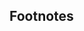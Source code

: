 ## Footnotes

[^1]: Acharn in Thai means teacher. The Pali term is āchariya.


[^2]: See “Treatise on Knowledge”, Ch XVII, Behaviour, Cariya.

[^3]: See “Feeling Triplet”, Investigation Chapter, under
Proximity and Repetition, where also the process of enlightenment is
dealt with. One has to remember that mind-element, mano-dhātu, includes
the adverting-consciousness and the receiving-consciousness, and that
mind-consciousness-element includes all cittas other than those included
in mind-element and the sense-cognitions. 

[^4]: Ch XIV, 96 and following, in the translation by Ven.
Nyāṇamoli.

[^5]: “The Expositor” , Introductory Discourse,
§§3-4.

[^6]: Cira kāla bhāvanā, a development that takes a long time.
Cira means long, and kāla means time. 

[^7]: “Realities and Concepts: The Buddha’s explanation of the
world”, Bangkok; DSSF.



[^8]: See “The Expositor”, “Atthasālinī”, Introductory
Discourse, 26. The teachings as compiled (not yet written) literature
are thus enumerated in the scriptures as nine divisions, for example in
the “Middle Length Sayings” I, no. 22.

[^9]: The Pāli term sutta means that which is heard. The word
of the Buddha which has been heard.

[^10]: The three Piṭaka, or Tipiṭaka, are the three divisions
of the teachings, namely: the Vinaya, Suttanta and Abhidhamma. When the
teachings are classified as nine divisions, the Vinaya is in a section
of the Sutta. The “Atthasālinī” mentions the “Sutta-Vibhaṅga” and
“Parivāra” in the section on Sutta, which belong to the Vinaya.

[^11]: In the “Atthasālinī”, the counting is one hundred and
twelve.

[^12]: The PTS has edited and translated the entire Vinaya
Piṭaka as “The Book of the Discipline”: “Suttavibhaṅga” comprising
“Mahāvibhaṅga” and “Bhikkhunīvibhaṅga” (Vol. I-III), “Mahā-vagga” (Vol.
IV), “Cullavagga” (Vol.V) and “Parivāra” (Vol.VI).

[^13]: The Introduction to the Vinaya, the “Bāhiranidāna”,
has been translated as ‘The Inception of Discipline and the Vinaya
Nidāna’, P.T.S.

[^14]: Nikāya means body or collection.

[^15]: I am giving the English titles, as used in the
translations of the P.T.S. “The Dialogues of the Buddha” have been
edited in three volumes.

[^16]: Edited in three volumes.

[^17]: Edited in five volumes.

[^18]: Edited in five volumes.

[^19]: This collection consisting of sixteen parts has been
edited in different volumes, but not all of them have been translated
into English.

[^20]: These sections are in the Pāli text but not in the
English edition.

[^21]: Translated into English and edited by the P.T.S. in
one volume together with the translation of its commentary “The
Illustrator of Ultimate Meaning.”

[^22]: There are several English translations of this text.

[^23]: The “Mahā-Niddesa” and the “Cūḷa-Niddesa” have not
been translated into English.

[^24]: This has not been translated into English.

[^25]: The commentary to the “Khuddakapātha” has been
translated into English as I mentioned, but the commentary to the “Sutta
Nipāta” has not been translated.

[^26]: Translated into English are: the “Udāna” commentary
(two volumes), the “Itivuttaka” commentary (two volumes), the commentary
to the “Vimānavatthu”, “Vimāna Stories,” the commentary to the
“Petavatthu”, “Peta Stories,” the commentary to the “Therīgāthā”,
“Commentary on the Verses of the Therīs.”

[^27]: In the English edition of the “Buddha’s Birth
Stories”, parts of the commentary have been added.

[^28]: In two volumes.

[^29]: Yamaka means pair. This has not been translated into
English.

[^30]: There is a translation of part of the “Paṭṭhāna”.
There is also a “Guide to Conditional Relations”, explaining part of the
“Paṭṭhāna”, by U Narada, Myanmar.

[^31]: Only the commentary to the “Kathāvatthu” has been
translated into English, with the title of “Debates Commentary”.

[^32]: He lived in the fifth century of the Christian era and
stayed in the “Great Monastery” of Anurādhapura, in Sri Lanka.

[^33]: Thera can be translated as Elder or senior monk, a
monk who has been ordained for at least ten years.

[^34]: In two volumes. One translation by the P.T.S. and
another one by T.W. Rhys Davids.

[^35]: One edition as translated by Ven. Nyāṇamoli, Colombo,
and one edition as translated by Pe Maung Tin, P.T.S.

[^36]: It has been translated into English and published by
the P.T.S. under the title of “Compendium of Philosophy”, and by Ven.
Nārada, Colombo, under the title of “A Manual of Abhidhamma”. It has
also been translated by the Venerable Bhikkhu Bodhi as “A Comprehensive
Manual of Abhidhamma”. Moreover, it has been translated together with
its commentary as “Summary of the Topics of Abhidhamma” and “Exposition
of the Topics of Abhidhamma”, by R.P. Wijeratne and Rupert Gethin.

[^37]: The P.T.S. edition suggests that the date is between
the 8th and the 12th century A.D.

[^38]: Translated into English by by R.P. Wijeratne and
Rupert Gethin, see footnote 29.

[^39]: I could add to this enumeration the “Nettippakaraṇa”,
translated as “The Guide,” P.T.S. and the “Peṭakopadesa” which has been
translated as “Piṭaka Disclosure” by Ven. Ñāṇamoli. They are
compilations of a school, which, according to tradition, traced its
descent to Mahā-Kaccana, one of the great disciples of the Buddha.
Dhammapāla has written a commentary on the “Nettippakaraṇa”, probably
late fifth century A.D.

[^40]: Dialogues of the Buddha II, no 16, Mahā Parinibbāna
Sutta.

[^41]: “Khuddaka Nikāya”, “Minor Readings”, “As it was said”
(“Itivuttaka”), The Threes, Ch V, no. 3. Tathāgata is an epithet of the
Buddha.

[^42]: There are eight types of lokuttara cittas
(supramundane consciousness), which realize the lokuttara dhamma that is
nibbāna. There are four stages of enlightenment and for each of those
there are two types of lokuttara citta, path-consciousness and
fruition-consciousness. This will be explained later on.

[^43]: Brahmacariya, the life of those who develop
satipaṭṭhāna, right understanding of realities, in order to become an
arahat.

[^44]: Universal Buddha, who found the Path all by himself
and could teach the truth to others.

[^45]: “Abhidhammattha-vibhāvinī-ṭīkā”.

[^46]: Satta is being and upakāra is assistance.

[^47]: The magga-citta is the lokuttara citta, supramundane
citta, experiencing nibbāna and eradicating defilements. It is
accompanied by wisdom, paññā, which is called magga-ñāṇa.

[^48]: These powers are his perfect comprehension in the
field of wisdom, such as comprehension of deeds (kamma) which bring
their appropriate results, comprehension of the elements, the khandhas
(mental and physical phenomena), the āyatanas (sense-fields),
comprehension of the inclinations of other beings, remembrance of his
former lives, knowledge of the passing away and rebirth of other beings,
the destruction of defilements. (“Middle Length Sayings” I, no. 12, The
Greater Discourse on the Lion’s Roar).

[^49]: Even arahats, those who have no defilements, can have
behaviour which is not pleasing, such as speaking fast or running,
accumulated in the past. Such conduct is not motivated by akusala citta,
unwholesome consciousness, since they have eradicated all defilements.

[^50]: See “Dialogues of the Buddha” III, no. 30, The Marks
of the Superman.

[^51]: “Puggala Paññatti”, “Designation of Human Types,” Ch
I, Division of Human Types by One, 28, 29. Pacceka is derived from the
Pāli paṭi eka, by himself. Eka means alone.

[^52]: He tried to kill the Buddha on various occasions.

[^53]: Dhamma has several meanings, it does not only mean
doctrine. In this context dhamma means everything which is real,
reality.

[^54]: “Dialogues of the Buddha” II, no. 16, Mahā Parinibbāna
Sutta, Ch V, 144.

[^55]: This will be explained later on.

[^56]: The Pāli term paramattha is derived from parama,
superior, highest, and attha, which is “meaning.” Paramattha dhammas are
realities in the highest or ultimate sense.

[^57]: Abhidhamma, the third part of the Tipiṭaka, means
“higher Dhamma,” Dhamma in detail. It deals with ultimate or absolute
realities, different from conventional truth. Ultimate reality or
paramattha dhamma can also be called “abhidhamma”.

[^58]: Cakkhu means eye, and pasāda means clearness or
sense-faculty. The cakkhu pasāda rūpa is able to receive the impingement
of colour.

[^59]: “Dhammasangaṇi”, “Buddhist Psychological Ethics”, Book
III, Nikkhepa-kaṇḍaṃ, The Deposition, Part II, 1309, 1310.

[^60]: Sati is the cetasika that is mindfulness. Its function
will be explained later on.

[^61]: “Dhammasangaṇi”, “Buddhist Psychological Ethics”, Book
II, Material Form, Ch I, §595.

[^62]: Rūpas can be produced by one of the four factors that
are kamma, citta, temperature or nutrition.

[^63]: All rūpas other than the four principle rūpas are
derived rūpas, upādāya rūpas, because the latter cannot arise without
the four principle rūpas.

[^64]: Sabhāva rūpa is a rūpa with its own distinct nature.
Sa in Pāli means with, and bhāva means nature. There are also asabhāva
rūpas, which, though classified among the 28 kinds of rūpa, are not
separate rūpas with their own nature, but special qualities connected
with other rūpas. They will be explained later on.

[^65]: Lakkhaṇa means characteristic.

[^66]: Upacaya means heaping up.

[^67]: Santati means continuity.

[^68]: “A” in Pāli means “not”. Asabhāva, without a distinct
nature.

[^69]: Vikāra means change or alteration.

[^70]: “Minor Anthologies”, “As it was said,” the Twos, Ch 2,
VII. Vāna means weaving or craving. Ni is a particle meaning negation.
Another etymology: vā is blowing. Nibbāna is blowing out, extinction.

[^71]: The five khandhas are rūpakkhandha (rūpa),
vedanākkhandha (feeling), saññākkhandha (remembrance or perception),
saṅkhārakkhandha, including all cetasikas except feeling and saññā, and
viññāṇakkhandha, including all cittas.

[^72]: So long as there are defilements there are conditions
for rebirth. When all defilements have been eradicated, there is the end
of the cycle of birth and death, and then the khandhas do not arise
again.

[^73]: “Minor Anthologies”, “As it was said,” the Twos, Ch 2,
VII, and its commentary.

[^74]: Sa means with, upādi means substratum of life, the
khandhas, and sesa means remaining. “A” (becoming “an” before a vocal)
indicates a negation.

[^75]: “As it was said” and commentary.

[^76]: “Dialogues of the Buddha” II, no. 16, Mahā Parinibbāna
Sutta.

[^77]: Vimokkha means liberation, emancipation.

[^78]: Dhammas that arise and fall away are not happiness,
they are not worth clinging to, they are dukkha. The person who has
realized dukkha when he is about to attain nibbāna becomes emancipated
by desirelessness.

[^79]: Dhammas are void of the self.

[^80]: See “The Path of Discrimination”, First Division, V,
Treatise on Liberation, third recitation section, 65-66.

[^81]: “Book of Discipline” IV, Mahāvagga, the Great
Division, 39.

[^82]: Saṅkhāra is derived from saṅkharoti, to combine, put
together or compose.

[^83]: Saṅkhata is the past passive participle of saṅkharoti: 
what has been put together, has been composed.

[^84]: “Gradual Sayings” I, Book of the Threes, Ch V, §47.

[^85]: “Dhammasangaṇi”, “Buddhist Psychological Ethics”, Book
III, Part I, Ch III, the Short Intermediate Set of Pairs, 1085.
Saṅkhāra dhamma and saṅkhata dhamma refer to the same realities, but
these different terms have been used to explain more clearly the nature
of conditioned dhammas. Saṅkhāra dhamma refers to dhamma which depends
on other dhammas which condition its arising, whereas saṅkhata dhamma
refers to dhamma which has been conditioned to arise and then falls
away.

[^86]: “Khuddaka Nikāya”, Mahā-Niddesa, Suddhaṭṭhaka Sutta,
The Purified, no. 4. Not translated into English. See also “Dhammapada”
(“Minor Anthologies”), vs. 277-280.

[^87]: “Kindred Sayings” V, Mahā-vagga, Book IV, Kindred
Sayings on the Faculties, Ch V, §3, Learner.

[^88]: “Kindred Sayings” II, Middle Fifty, Ch 4, §87,
Vakkali.

[^89]: “Minor Anthologies”, “Verses of Uplift,” Ch V, §5,
Uposatha Sutta.

[^90]: “Vi” is a particle which here denotes negation.

[^91]: “Minor Anthologies”, “The Path of Discrimination”,
Treatise I, On Knowledge, Ch I, section 1, 18.

[^92]: The particle “a” denotes negation. See “Gradual
Sayings” I, Book of the Threes, Ch 5, §47.

[^93]: The Pāli term lujjati, to be broken up, has been
associated in meaning with “loko,” the world. See for example “Kindred
Sayings” IV, Second Fifty, Ch 3, §89.

[^94]: Uttara means higher, beyond. Lokuttara is beyond the
world. The cittas that experience nibbāna when enlightenment is attained
are lokuttara cittas. This will be explained further on.

[^95]: “The Book of Analysis,” I, Analysis of the Aggregates,
1-32.

[^96]: “Buddhist Psychological Ethics,” Book III, Part II,
Appendix II and Book III, Part I, Ch III, §1086.

[^97]: A group of defilements.

[^98]: Pronounced: “chitta.”

[^99]: Citta is accompanied by cetasikas, mental factors,
which also experience the object, but citta is the leader in cognizing
the object.

[^100]: The same synonyms have been given in “Mahā-Niddesa”,
Pasūra Sutta, No. 319.

[^101]: Mindfulness of Body, of Feeling, of Citta and of
Dhammas.

[^102]: We find the same text in the commentary to the “Path
of Discrimination”, the “Saddhammappakāsinī”, regarding the ‘Treatise on
Breathing’, section 4, “What are the thirty-two kinds of knowledge in
mindful workers,” stating that each citta, even akusala citta, can be
called paṇḍaram. As to the bhavanga-citta that is called “luminous”,
phabassaraṃ, the “Atthasālinī” refers to the “Gradual Sayings”
I,10: "Bhikkhus, the mind is luminous (pabhassara), but it is corrupted
by adventitious corruptions.” The bhavanga-citta which is vipākacitta is
not involved in outward objects and hence akusala cetasikas do not
accompany it. Here it is obvious that the citta is luminous and pure.
But also when it is accompanied by defilements, the citta itself is
different from the defilements, its nature is pure, pandaraṃ. The
“Atthasālinī”, in the same section, states: "Though immoral, it is
called 'clear' (pandaraṃ) because it issues [^from subconscious vital
functions]: just as a tributary of the Ganges is like the Ganges and a
tributary of the Godhāvarī is like the Godhāvarī." Even when citta is
accompanied by defilements, it does not lose its natural purity, just as
the water of a tributary is like the water of the main river. Citta just
clearly knows an object.

[^103]: Cittas that experience objects through the six doors
arise in processes, and each citta in that process performs its own
function. This will be explained later on.

[^104]: Sati, mindfulness, is a cetasika that is
non-forgetful of what is wholesome. There are different levels of sati.
Sati of satipaṭṭhāna is non-forgetful, mindful of the characteristics of
nāma and rūpa.

[^105]: There are six rūpas that are vatthu. The five senses
are vatthus for the sense-cognitions and the heart-base is vatthu for
all the other cittas. Vatthu is not identical with āyatana, which
comprises both nāma and rūpa.

[^106]: Saha means together and jāta means arisen.

[^107]: Citta is one of the four factors that produce rūpas
of the body. The other factors are kamma, temperature and nutrition.
Citta produces groups of rūpas, consisting of the eight inseparable
rūpas, and groups which have in addition other types of rūpa.

[^108]: Mundane, lokiya, is not lokuttara, supramundane.
Lokuttara cittas experience nibbāna. Cittas other than lokuttara cittas
are mundane. This will be explained in Ch 23.

[^109]: The arahat has mahā-kiriyacittas instead of
mahā-kusala cittas.

[^110]: In this context the Pāli term cita derived from
cinati is used, which means heaped up, accumulated.

[^111]: Kusala, akusala, vipāka, result, and kiriya, neither
cause nor result. This will be explained further on.

[^112]: The different Pāli terms used here are word
associations with the word citta and they represent the different
aspects of citta.

[^113]: In a process of cittas there are seven javana cittas
which are, in the case of non-arahats, kusala cittas or akusala cittas.
This will be explained later on.

[^114]: As will be explained, in a process of cittas there
are, in the case of non-arahats, usually seven javana cittas which are
kusala cittas or akusala cittas, arising and falling away in succession.

[^115]: The arahat does not perform kamma that can produce
result. He has reached the end of rebirth. He has no kusala cittas or
akusala cittas.

[^116]: That bhavanga-citta does not experience the rūpa
which impinges on the sense-base, but it is affected or stirred by it,
since within an infinitesimally short time vīthi-cittas will arise.

[^117]: Akusala citta and kusala citta arise and fall away,
but the inclinations to akusala and kusala are accumulated; the
accumulated inclinations are the condition for the arising again, later
on, of akusala citta and kusala citta.

[^118]: In Pāli, pañca means five, dvāra means door and
āvajjana means adverting.

[^119]: The five sense-doors are rūpas, whereas the
mind-door is nāma.

[^120]: Javana, which means “impulse,” is also translated in
some texts as “apperception.”

[^121]: One may perform wholesome deeds without the
development of the Eightfold Path, without right understanding of nāma
and rūpa. Then there will be no eradication of defilements, no end to
the cycle of birth and death.

[^122]: This is the opposite of ācayagāmin, accumulation.

[^123]: This is the case when the process does not run its
full course, as will be explained later on.

[^124]: Each citta is anantara-paccaya, the condition for
the arising of the next citta.

[^125]: See Chapter 2.

[^126]: Of each pair, one citta is kusala vipākacitta and
one citta is akusala vipākacitta.

[^127]: As will be explained later on, they experience the
object, which was experienced by the last javana-cittas of the previous
life.

[^128]: This is the case when the sense-door process has run
its full course with two tadālambana-cittas.

[^129]: There are five rūpas, which are pasāda rūpas, the
sense organs that can receive the impingement of the relevant sense
objects.

[^130]: The bhavangupaccheda is bhavanga-citta, not
vīthi-citta. It does not experience the object, which is experienced by
the cittas of the mind-door process. Since it precedes the mind-door
adverting-consciousness, it is merely the doorway, the means through
which the vīthi-cittas of the mind-door process can experience the
object.

[^131]: Kiriya or kriyā is derived from karoti, to do. It
means action or occupation. Kiriyacitta performs a function. It is
translated as “functional,” or it is translated as “inoperative,”
because it does not produce any result. It is neither kusala nor akusala
and it is not vipāka.

[^132]: See Chapter 11.

[^133]: This means prepossession or obsession.

[^134]: This means transgression.

[^135]: See Chapter 10.

[^136]: In the “Dhammasaṇgani” (Book III, Ch I, Group of
Triplets, 1025-1027) dhammas are classified as low, medium and exalted.
The “Atthasālinī” (I, Book I, Part I, 45,) explains that “mean” is
applied to akusala dhammas, that medium, existing midway between low and
exalted, is applied to the remaining dhammas of the three planes of
citta (of the sense sphere, rūpa-jhānacittas, arūpa-jhānacittas), and
“exalted” to the lokuttara dhammas.

[^137]: The cetasikas chanda, wish-to-do, viriya, effort, or
vīmaṃsā, investigation of the Dhamma, can be accompanying predominant
factors and these can be of a lesser degree, medium or superior (see
“Visuddhimagga”, I, 33). Moreover, citta accompanied by at least two
roots can be a predominant factor.

[^138]: The three abstinences are abstention from wrong
speech, wrong action and wrong livelihood. Abstention from wrong
livelihood is abstention from wrong speech and wrong action pertaining
to one’s livelihood.

[^139]: See Chapter 7.

[^140]: Rūpa does not last longer than seventeen moments of
citta. Rūpa originated by kamma cannot survive after death.

[^141]: The results of kusala cittas of the four stages of
arūpa-jhāna, immaterial jhāna. These arise in planes where there is no
rūpa.

[^142]: Rūpa, in this case temperature, is too weak at its
arising moment; it can only produce another rūpa at the moment of its
presence.

[^143]: These will be specified further on in this chapter.

[^144]: There are five stages of rūpa jhāna, fine material
jhāna, and thus, there are five types of vipākacittas that are results.
There are four stages of arūpa jhāna and thus, there are four types of
vipākacittas that are results.

[^145]: There are eight types of citta rooted in lobha,
attachment, two types rooted in dosa, aversion, and two types rooted in
ignorance.

[^146]: Smile-producing consciousness.

[^147]: Four are accompanied by pleasant feeling, four by
indifferent feeling; four are associated with wisdom, four are without
wisdom; four are not induced and four are induced. The kāmāvacara
kiriyacittas are classified in the same way. See Appendix I to Citta.

[^148]: Investigating-consciousness, santīraṇa-citta,
performs the function of investigating in a sense-door process, but this
type of citta can also perform the function of rebirth-consciousness. In
the latter case, it is still called investigating-consciousness since it
is the same type of citta as that arising in a sense-door process.

[^149]: There are 8 types of mahā-vipākacitta, which are
results of the eight types of mahā-kusala citta; they are accompanied by
pleasant feeling or indifferent feeling, accompanied by wisdom or
unaccompanied by wisdom, arising without being induced, or being
induced. These details will be explained further on.

[^150]: Only in the planes where there are sense impressions
there are, after the javana-cittas, conditions for kamma to produce
vipākacittas which “hang on” to the object experienced during that
process.

[^151]: It performs the function of adverting in the
mind-door process and it performs the function of determining,
votthapana, in the sense-door process.

[^152]: This type of citta can only perform the function of
investigation in a sense-door process when the object is very pleasant.
It can also perform the function of retention or registering.

[^153]: In this connection, there is a word association
between citta and cito, which means accumulated.

[^154]: Kusala kamma and akusala kamma condition the
revolving in the cycle of birth and death. They condition birth in a new
existence; they condition seeing, hearing, smelling, tasting and the
experience of tangible object. These experiences (vipāka) are the
condition again for the cycle of defilements.

[^155]: Puññā is merit, kusala. Abhisaṅkhāra stands for
cetanā, volition or intention. Although at the moment of kusala citta
there is no ignorance with the citta, ignorance can still condition
kusala kamma. So long as ignorance has not been eradicated, one has to
continue in the cycle of birth and death, performing both good deeds and
evil deeds that bring results. Only the arahat who has eradicated
ignorance is freed from the cycle. He does not perform kusala kamma nor
akusala kamma, deeds that bring results.

[^156]: Apuññā is demerit, akusala.

[^157]: The teachings can be explained according to the
Suttanta method or the Abhidhamma method. The Buddha preached the Suttas
to people with different accumulations and he used conventional terms so
that they could understand his teaching more easily. The explanation
according to the Abhidhamma method is by way of paramattha dhammas,
ultimate realities.

[^158]: These factors will be explained further on.

[^159]: Upadhi means foundation or substratum.

[^160]: One may, with confidence in kusala, perform good
deeds. At another moment one may, with attachment, take delight in one’s
own good deed and take one’s attachment for confidence. Or, one may take
attachment to a teacher for confidence that is wholesome.

[^161]: The seventh Book of the Abhidhamma, the “Paṭṭhāna,”
deals with all the conditions for the phenomena that arise.

[^162]: The Sutta about the “Unthinkables” is quoted further
on in this chapter.

[^163]: The other three are “Mindfulness of the Body”,
“Mindfulness of Feeling,” “Mindfulness of Dhammas.”

[^164]: See also “Gradual Sayings,” II, Book of the Fours,
Third Fifty, Ch XIV, §3.

[^165]: Pada means “word” of the text and parama means
highest.

[^166]: In combination with other wholesome qualities
comprised in saṅkhārakkhandha, the khandha of formations or activities.

[^167]: Sobhana cetasikas are wholesome qualities, which can
accompany cittas of three jātis. Further on, the term sobhana will be
explained more in detail.

[^168]: Avyākata means undeclared. They are not “declared”
as kusala or akusala.

[^169]: Avacara means moving in or frequenting.

[^170]: Included are 12 akusala cittas, 8 kusala cittas, 8
mahā-vipākacittas, 8 mahā-kiriyacittas (of the arahat). Also included
are the ahetuka vipākacittas that are the ten sense-cognitions (two
pairs), 2 receiving-consciousnesses and 3 investigating-consciousnesses,
the ahetuka kiriyacittas that are the sense-door
adverting-consciousness, the mind-door adverting-consciousness and the
smile-producing-consciousness of the arahat.

[^171]: For each of the five stages of rūpa-jhāna there are
rūpāvacara kusala citta, vipākacitta and kiriyacitta.

[^172]: For each of the four stages of arūpa-jhāna there are
arūpāvacara kusala citta, vipākacitta and kiriyacitta.

[^173]: For each of the four stages of enlightenment there
are the path-consciousness, magga-citta, and its result, the
fruition-consciousness, phala-citta.

[^174]: Birth in these planes is the result of rūpa-jhāna.

[^175]: Birth in these planes is the result of arūpa-jhāna.

[^176]: Rebirth in a rūpa-brahma plane is the result of
rūpa-jhāna and rebirth in an arūpa-brahma plane is the result of
arūpa-jhāna.

[^177]: Nibbāna and the lokuttara cittas that experience it
cannot be objects of clinging.

[^178]: The hell planes, the animal world, the plane of
petas (ghosts) and the plane of asuras (demons).

[^179]: See “Visuddhimagga”, VII, 42-44 and footnote 15. A
circle of world-sphere mountains encloses the ocean. In the centre of
the ocean is Mount Sineru or Mount Meru. The Southern continent of
Jambudīpa, Rose-Apple Land, is the known inhabited world. Sometimes
Jambudīpa refers to India.

[^180]: See “Visuddhimagga” VII, 40, footnote 14.

[^181]: See Jātakas VI, no. 545.

[^182]: See the Second Book of the Abhidhamma, the “Book of
Analysis,” Ch 18, 6, Age limit.

[^183]: For some individuals rūpa-jhāna is of four stages,
and for some it is of five stages. Jhāna factors are successively
abandoned as higher stages of jhāna are reached. For those who have
abandoned the two factors of applied thinking and sustained thinking at
the second stage there are only four stages of jhāna. For those who have
abandoned only the factor of applied thinking and not the factor of
sustained thinking at the second stage, there are five stages of jhāna.

[^184]: They have seen the disadvantages of nāma and this is
the condition for them to be reborn without nāma.

[^185]: Mahā means great and gata means gone or reached.

[^186]: Those who are skilled in jhāna can have jhānacittas
in succession for a long period of time. That is why jhānacitta is
called sublime because of its duration. During the attainment of jhāna
there is no bodily suffering. The jhānacitta is sublime because of its
fruition; it can cause rebirth in rūpa-brahma planes and arūpa-brahma
planes.

[^187]: The magga-citta does not lead to rebirth; it
eradicates defilements, the conditions for rebirth.

[^188]: Sahagata means accompanied.

[^189]: Feeling can also be classified as threefold: 
pleasant feeling, unpleasant feeling and indifferent feeling. It can be
classified by way of contact through the six doorways, and by other
ways.

[^190]: One type is not induced and one type is induced.
This will be explained later on.

[^191]: This will be explained further on.

[^192]: Uddhacca accompanies each akusala citta, but the
second type of moha-mūla-citta is called uddhacca-sampayutta and in this
way it is differentiated from the first type.

[^193]: There are seven javana-cittas in a process, which
are kusala cittas or akusala cittas in the case of the non-arahat.

[^194]: The arūpa-jhānacittas are accompanied by the same
jhāna factors as the fifth rūpa-jhānacitta. This will be explained
further in the section on Samatha.

[^195]: Mahā means great. Mahā-kusala cittas are kusala
cittas of the sense sphere, kāmāvacara kusala cittas. Mahā-kiriyacittas
and mahā-vipākacittas are also cittas of the sense sphere, accompanied
by beautiful roots, sobhana hetus.

[^196]: Alobha is non-attachment, adosa is non-hate or
kindness, amoha is paññā.

[^197]: As we have seen, the arahat does not perform kamma
which can produce result, and thus, kiriyacittas perform the function of
javana.

[^198]: Kusala vipākacitta can be accompanied by sobhana
hetus or it can be ahetuka, without hetus.

[^199]: “Sa” means with.

[^200]: Material food, contact, cetanā and viññāṇa can be
āhāra-paccaya. In the case of āhāra-paccaya, the conditioning dhamma
maintains the existence of and supports the growth of the conditioned
dhamma. See Appendix to Cetasika, under phassa.

[^201]: This will be explained further in the Appendix.

[^202]: Añña means other and samāna means common. When
kusala citta is taken into account, akusala citta is taken as “other,”
and vice versa.

[^203]: This will be explained further in the Appendix.

[^204]: The Commentary to the “Abhidhammattha Sangaha”: “The
body, being the support of feeling, represents the vessel; feeling,
being the thing enjoyed, represents the food; recognition (saññā), being
the means by which one savours the feeling, represents the seasoning;
formations, as putting things together, represents the cook;
consciousness, being the one who enjoys (it all), represents the one who
eats”.

[^205]: See also “Visuddhimagga” VII, 80, 81.

[^206]: The rebirth-consciousness, the bhavanga-cittas and
the dying-consciousness are, in one lifespan, the same type of
vipākacitta, result of the same kamma.

[^207]: The stages of insight will be explained further on
in this book.

[^208]: Not translated into English, but this text is
similar to “Kindred Sayings” III, Khandhāvagga, First Fifty, §33.

[^209]: I used the translation of Ven. Bodhi, in “the
Connected Discourses of the Buddha”.

[^210]: See for these terms Ch 4, Exposition of Paramattha
Dhammas II.

[^211]: The last bhavanga-citta before vīthi-cittas arise
and the stream of bhavanga-cittas is arrested.

[^212]: By impingement of visible object on the eyesense.

[^213]: The others are: mindfulness of body, of feeling and
of dhammas.

[^214]: “Show-piece” is a translation of the Pāli: 
citta-caraṇa, citta which is called caraṇa, travelling. The Commentary
to this passage adds that the artists went about, that they were
travelling, exhibiting their work of art.

[^215]: Being born as an animal is the result of kamma.
Citta is the source of good and bad actions which are performed and
which will bring different results.

[^216]: The Evil One. The word Māra has several meanings; it
can also represent defilements and all that is dukkha.

[^217]: Paramattha dhammas: usually translated as ultimate,
absolute, or fundamental realities.

[^218]: Citta, cetasika, and rūpa: Citta is a moment of
consciousness which cognizes an object; seeing, for example cognizes
colour. There is one citta at a time and it is accompanied by several
cetasikas, mental factors, each performing its own function. Rūpa
(physical phenomenon, materiality, matter), does not know anything.

[^219]: Nāma: mental phenomena, that is, citta and cetasika.
Rūpa: physical phenomena.

[^220]: The element of earth denotes solidity appearing as
hardness or softness. It can be experienced through touch.

[^221]: “Abhidhammattha Sangaha”: an encyclopaedia of
Abhidhamma, ascribed to Anuruddha and composed sometime between the 8th
and 12th centuries A.D. It has been translated into English and
published by the P.T.S. under the title of “Compendium of Philosophy”,
by Ven. Nārada, Colombo, under the title of “A Manual of Abhidhamma”,
and by Bhikkhu Bodhi as “A Comprehensive Manual of Abhidhamma”.
Moreover, it has been translated together with its commentary as
“Summary of the Topics of Abhidhamma” and “Exposition of the Topics of
Abhidhamma”, by R.P. Wijeratne and Rupert Gethin.

[^222]: The Fully Enlightened One, an epithet for the
Buddha.

[^223]: The Five Khandhas (aggregates) are rūpa
(materiality), vedanā (feeling), saññā (perception, memory), saṅkhāra
(all other mental factors) and viññāna (citta or consciousness).

[^224]: The twelve āyatanas (bases) are eye-base, visible
object-base, ear-base, sound-base, nose-base, odour-base, tongue-base,
flavour-base, body-base, tangible-data-base (includes hardness,
softness, heat, etc.), mind-base, dhammāyatana. Mind-base, manāyatana,
includes all cittas. Dhammāyatana includes cteasikas, subtle rūpas and
nibbāna, which are experienced through the mind-door.

[^225]: The eighteen dhātus (elements) include three for
each sense-door. For the eye-door these are: eye element, visible object
element, seeing consciousness element. The other five doors are ear,
nose tongue, body and mind. (See “Visuddhimagga” XV,17)

[^226]: Vedanā and saññā are cetasikas that accompany each
citta.

[^227]: Akusala citta can be rooted in greed, delusion, or
aversion. Kusala citta, citta that is wholesome or skilful.

[^228]: Abhiññās are supernatural powers.

[^229]: Cittas experiencing objects that impinge on the six
doors arise in a process of cittas; they are vīthi-cittas. Visible
object is not only experienced by seeing-consciousness, but also by
other cittas arising within a process. See appendix.

[^230]: Bhavanga-cittas are translated as life continuum.
Bhavanga-cittas arise in between the processes of cittas. They do not
experience the objects that impinge on the five sense-doors and the
mind-door. They experience the same object as the rebirth-consciousness,
the first citta in life. See appendix.

[^231]: There are 28 kinds of rūpas. Twelve are gross and
sixteen are subtle. The gross rūpas are the five sense organs and the
sense objects that can be experienced through eyes, ears, nose, and
tongue, and three rūpas that can be experienced through the bodysense,
namely, solidity, temperature, and motion. Subtle rūpas include, for
example, cohesion and nutritive essence

[^232]: Javana literally means “running through,” impulsion;
the javana-cittas arise in the sense-door processes and in the mind-door
process, and they “run through the object.” There are usually seven
javana-cittas in a process of cittas, and these are kusala or akusala in
the case of non-arahats. Arahats do not have kusala cittas or akusala
cittas; they have kiriyacittas.

[^233]: Tadālambana is also called tadārammaṇa. See
Appendix.

[^234]: There are numerous defilements (unwholesome mental
factors), such as lobha, greed, attachment, aversion, ignorance and
wrong view.

[^235]: The six classes are the five sense organs, the
sixteen subtle rūpas, citta, cetasika, nibbāna, and concept.

[^236]: Unwholesome cittas, akusala cittas, are cittas
rooted in unwholesome roots, akusala hetus. They are lobha-mūla-cittas,
dosa-mūla-cittas (cittas rooted in aversion or hate) or
moha-mūla-cittas, cittas rooted in ignorance.

[^237]: The four noble Truths are dukkha (suffering), the
origin of dukkha, the cessation of dukkha, and the way leading to the
cessation of dukkha.

[^238]: Indriya (faculties): see “Visuddhimagga” XVI, 1.

[^239]: See “Dhammasaṅgaṇī” (translated as Buddhist
Psychological Ethics by P.T.S.) §1306.

[^240]: Softness and hardness are tangible objects, rūpas,
which can be experienced through the bodysense.

[^241]: See Appendix.

[^242]: Rūpas that fall away are immediately replaced by new
rūpas so long as there are conditions for them. Rūpas of the body are
produced by four factors: kamma, citta, temperature and nutrition.

[^243]: Lobha-mūla-cittas can be accompanied by wrong view
or they can be without wrong view. When they are accompanied by wrong
view there is clinging to a distorted view of reality.

[^244]: The sobhana cetasikas, beautiful cetasikas, which
are the factors of the Eightfold Path are: right understanding, right
thinking, right speech, right action, right livelihood, right effort,
right mindfulness and right concentration. The development of the
Eightfold Path is actually the development of right understanding of
nāma and rūpa that appear at the present moment.

[^245]: This is the khandha or aggregate that includes all
cetasikas except vedanā, feeling, and saññā, remembrance or perception.
Paññā and all sobhana cetasikas are included in saṅkhārakkhanda and
together they can become the accumulated condition for the growth of
paññā, eventually leading to enlightenment.

[^246]: The four Great Elements of earth, water, fire and
wind are conventional terms that refer to characteristics of rūpa such
as solidity, cohesion, temperature and motion or pressure.

[^247]: Rūpas do not arise singly; they arise in groups,
each of which consists of at least eight rūpas.

[^248]: The arahat is fully enlightened; he has extinguished
all defilements. The sotāpanna (first stage of enlightenment) has
uprooted wrong view but still has other defilements. The sakadāgāmī and
anāgāmī are at the second and third stage of enlightenment,
respectively. All four are called ariyan, noble.

[^249]: In Pāli, there is a word association of yana,
carriage, and ñāṇa, wisdom.

[^250]: Sampajaññā is often translated as clear
comprehension. In this context, the person who develops samatha should
not merely have theoretical knowledge of the difference between
lobha-mūla-citta and mahā-kusala citta, but he should be able to
distinguish between their characteristics when they appear.

[^251]: Abhabba puggala, a person who is unable of progress.
He is not born with rebirth-consciousness accompanied by paññā, or he
has committed ānantariya kamma, very serious akusala kamma that produces
an immediate result at rebirth, or he has the kinds of wrong view which
are of the degree of akusala kamma patha.

[^252]: He is a bhabba puggala, a person who is able to make
progress. See “Gradual Sayings”, Book of the Sixes, Ch IX, § 2 and 3.

[^253]: See Appendix to Citta, under akusala citta.

[^254]: A kasina is a concrete device, such as a disc of
earth or a coloured disc, which can condition calmness. If one looks at
it with right concentration one can acquire a mental image of it. Kasiṇa
means whole, entire. If the earth kasina is one’s meditation subject,
all things can be seen as just “earth,” and it is the same in the case
of the other kasinas. The image conceived in this way can be extended
without limitation.

[^255]: Earth is one of the Four Great Elements present with
all materiality.

[^256]: For details, see “Visuddhimagga” IV, 21-31.

[^257]: The jhāna-factors are specific cetasikas developed
in samatha. These will be dealt with further on.

[^258]: World Ruler.

[^259]: See “Visuddhimagga” IV, 34-42.

[^260]: See “Visuddhimagga” IV, 42-67.

[^261]: There are five indriyas, spiritual faculties, which
should be developed, namely, confidence, energy, mindfulness,
concentration and understanding.

[^262]: If one is not born with paññā, one cannot attain
jhāna. If one is tihetuka, born with paññā, all bhavanga-cittas are
accompanied by paññā.

[^263]: Ākāsa means space, ananta means: infinite, and
āyatana means: sphere.

[^264]: This term includes the words viññāṇa and ananta,
meaning: consciousness which is infinite.

[^265]: Ākiñcañña means: there is nothing.

[^266]: See “Atthasālinī” I, Book I, Part VI. 207-209. There
is a subtle residuum not only of saññā but also of the citta and the
other accompanying dhammas.

[^267]: Extension of the sign means that the mental image
can be extended until it is boundless.

[^268]: See “Kindred Sayings” I, Ch VIII, The Vangīsa
Suttas, §7, Invitation.

[^269]: Vītikkama means transgression and kilesa means
defilement.

[^270]: Pariyuṭṭhāna is derived from pariyuṭṭhāti, to arise,
to pervade.

[^271]: Vikkhambhana means suppression, and pahāna means
giving up, elimination.

[^272]: Anusayati means to lie dormant.

[^273]: Samuccheda means extirpation.

[^274]: The Sangha is the order of monks, and the ariyan
Sangha are all those who have attained enlightenment, be they monks or
lay followers.

[^275]: Anupassanā means consideration, contemplation. It is
derived from passati, to see, to understand.

[^276]: Nāma and rūpa, which are included in the fourth
application of mindfulness, are classified under different aspects, such
as the “hindrances,” the five khandhas, the āyatanas.

[^277]: An ariyan who practises this is fit to instruct
others (M III, 221).

[^278]: Iddhi means power or success and pāda is foot or
step. The iddhi-pādas in vipassanā are a basis for reaching
enlightenment. They are among the thirty-seven factors pertaining to
enlightenment, bodhipakkhiya dhammas.

[^279]: See the “Dispeller of Delusion”, “Sammohavinodanī”,
commentary to the Book of Analysis, in the section on Iddhi-pādas (II,
Ch 9).

[^280]: In the classification of these thirty-seven dhammas,
the same cetasikas occur several times, but they have been classified
under different aspects and with different intensities. This shows how
many qualities have to be developed so that there are conditions for the
attainment of enlightenment.

[^281]: The person who attains enlightenment was born with a
paṭisandhi-citta accompanied by paññā, and thus all bhavanga-cittas are
of the same type, vipākacitta which is ñāṇa-sampayutta.

[^282]: It transcends the sense sphere so that the plane of
lokuttara citta can be reached.

[^283]: For those who have developed samatha and vipassanā.
See Appendix to Citta.

[^284]: See the section on Samatha.

[^285]: Thus, altogether there are seven javana-cittas.

[^286]: See “Visuddhimagga” Ch XVIII. Pariccheda is derived
from paricchindati, to mark out, limit or define.

[^287]: See “Visuddhimagga” Ch XIX. Pariggaha is derived
from parigaṇhāti, to examine, take possession of or comprehend.

[^288]: Pariññā means comprehension, or full understanding.
There are three kinds of pariññā and these will be explained further on.

[^289]: See “Visuddhimagga” Ch XX, 6 and following.
Sammasana is derived from sammasati, to grasp, to know thoroughly.

[^290]: Bala means power.

[^291]: Vipassanā ñāṇa arises in a mind-door process.

[^292]: Micchā-vimutti.

[^293]: See “Visuddhimagga” Ch XXI, for this stage and the
following stages, which are mahā-vipassanā ñāṇa, principal insight.
Udaya is rise and baya is fall.

[^294]: There are three pariññās: full understanding of the
known, ñāta pariññā, full understanding of investigation, tīraṇa
pariññā, and full understanding of abandoning, pahāna pariññā. When a
stage of insight has been reached, the knowledge gained at such moments
should be applied. The three pariññās are degrees of paññā that applies
insight knowledge by considering again and again nāma and rūpa. This
will be explained more further on.

[^295]: Bhaṅga means dissolution or breaking up.

[^296]: Muccati means to become free and kamyatā means wish.

[^297]: Paṭisaṅkhāna means discrimination.

[^298]: In Pāli: vuṭṭhāna gaminī paññā. Vuṭṭhāna means
rising up and gaminī means going.

[^299]: The “Visuddhimagga” (XXI, 130) states that anuloma
ñāṇa conforms to what precedes and to what follows. It conforms to the
eight preceding kinds of insight knowledge and to the thirty-seven
enlightenment factors that partake of enlightenment which will follow.

[^300]: The third citta is anuloma, adaptation, but all
three cittas preceding gotrabhū are adaptation knowledge.

[^301]: A person who is slow is called in Pāli: manda
puggala, and a person who is keen is called: tikkha puggala.

[^302]: The preceding javana-citta conditions the succeeding
one by way of repetition-condition.

[^303]: It does not perform the function of adverting,
āvajjana, such as is performed by the first citta arising in a
sense-door process or in the mind-door process.

[^304]: Kāla means moment, and “a” denotes a negation. See
“Visuddhimagga”, Ch VII, 80, under Recollection of the Dhamma. The
Dhamma is sandiṭṭhiko, visible here and now, and akāliko, without delay.

[^305]: Kaṅkhā means doubt and vitaraṇa means overcoming.

[^306]: There is knowledge and vision in conformity with the
truth, in Pāli: yathābhūta ñāṇa dassana. Yathābhūta means: as it really
is; ñāṇa means knowledge and dassana means seeing or vision.

[^307]: See “Visuddhimagga” Ch XXII. Amagga means: not the
path,“a” being a negation.

[^308]: Brightness, emanating from one’s body, Vis. XXII,
107, footnote 34. The “Visuddhimagga” states that this imperfection
usually arises in someone who has developed calm and insight.

[^309]: The “Visuddhimagga” Ch XXI, 2, explains why the
Knowledge of arising and falling away of realities should be pursued
again. The person who develops insight could not realize clearly the
three general characteristics of realities so long as he was disabled by
the imperfections. When the imperfections have been overcome, he should
pursue the Knowledge of arising and falling away of realities again in
order to realize the three characteristics more clearly.

[^310]: See “Visuddhimagga” Ch XXI.

[^311]: See “Visuddhimagga” Ch XXII.

[^312]: Ñāta means what has been known and pariññā means
full understanding.

[^313]: Tīraṇa means judgement, investigation.

[^314]: Pahāna means abandoning.

[^315]: The first stage of mahā-vipassanā ñāṇa.

[^316]: Sukkha vipassanā, mere insight, is also translated
as “dry insight.”

[^317]: See the section on Samatha.

[^318]: Instead of eight lokuttara cittas, magga-citta and
phala-citta of the four stages of enlighten-ment, there are forty
lokuttara cittas: five times eight lokuttara cittas when taking into
account the factors of the five stages of jhāna.

[^319]: Samāpajjati means to enter upon.

[^320]: In Pāli: jhāna-lābhī. Lābha means gain or
acquisition, and lābhī means the person who acquires something.

[^321]: See the section on Samatha. At this stage, there are
still citta and cetasikas, but they are very subtle, they are present in
a residual way.

[^322]: Both the power of samatha and the power of vipassanā
are necessary. The sotāpanna and the sakadāgāmī, even if they have
attained the highest stage of arūpa-jhāna, do not have the same degree
of paññā as the anāgāmī and the arahat; thus, in their case paññā is not
powerful enough to be able to condition cessation.

[^323]: As we have seen, the person who will attain
cessation has to attain all stages of rūpa-jhāna and arūpa-jhāna. In the
arūpa-brahma planes there are no conditions for rūpa-jhāna. Birth in
those planes is the result of arūpa-jhāna.

[^324]: Sati guards the six doors and can prevent the
commitment of akusala through body or speech.

[^325]: Sometimes citta stands for concentration.

[^326]: The “Cariyāpiṭaka”, the “Basket of Conduct” deals
with the perfections the Buddha had to develop as a Bodhisatta, for a
hundred thousand aeons and four incalculable ages. The commentary, the
“Paramatthadīpanī”, states in the “Niddesa,” the explanation at the
beginning, that among the requisites of enlightenment is “the
development for a long time,” cira kāla bhāvanā. It adds, “the
development time and again, for a long time.”



[^327]: Seven rebirths.

[^328]: Paṭigha means anger or collision. Sappaṭigha is with
impact.

[^329]: See “Visuddhimagga” Ch XIV, 74.

[^330]: To eliminate them.

[^331]: He wants to practise what is beneficial.

[^332]: See the Commentary to the Satipaṭṭhāna Sutta, Middle
Length Sayings no. 10, the Papañcasūdanī, in “The Way of Mindfulness” by
Soma Thera, B.P.S. Kandy, Sri Lanka.

[^333]: The internal āyatanas are the five senses and
mind-base, including all cittas, and the external āyatanas are the sense
objects and dhammāyatana which includes: cetasikas, subtle rūpas and
nibbāna.

[^334]: Anupassanā means consideration or contemplation.

[^335]: It can experience only one object at a time and it
realizes that object as impermanent, dukkha or non-self.

[^336]: Then paññā knows precisely nāma as being different
from rūpa, paññā knows nāma as nāma.

[^337]: Phassa is contact. There is contact due to the
external āyatanas and the internal āyatanas.

[^338]: “Dispeller of Delusion,” Commentary to the Book of
Analysis, Classification of the Truths, 101.

[^339]: Samuccheda means destruction.

[^340]: Sādhāraṇa means common or general. The cetasikas
that are common to all akusala cittas.

[^341]: Natthi means: there is not.

[^342]: As taught by Ajita Kesakambali (“Dialogues of the
Buddha” I, no 2, Fruits of the Life of a Recluse, § 55). He taught that
after death there is no next life but annihilation.

[^343]: Ahetuka means: without cause. Makkhali Gosāla taught
that there is no condition or cause for the corruption and purity of
beings, that everything is predestined by fate (D. I, no 2, § 53).

[^344]: As taught by Pūraṇa Kassapa (D. I, no. 2, § 53.)
Kamma literally means action, it is derived from karoti, to do.

[^345]: Pañca means five, dvāra means door and āvajjana
means adverting.

[^346]: Mano means mind.

[^347]: It is the same type as the mind-door
adverting-consciousness, accompanied by the same cetasikas, but its
function is different.

[^348]: As explained by the “Expositor” I, Book I, Part IV,
Ch VIII, 157.

[^349]: Sahita means accompanied by. Paṭhama means first.
The jhāna factors are explained in the section on Samatha in this book.

[^350]: See “Visuddhimagga” XXIII, 27.

[^351]: Akāsa means: space, ananta means: infinite, and
āyatana means: place of origin.

[^352]: Viññāṇa ananta, which means consciousness is
infinite.

[^353]: Ākiñcañña means: state of having nothing.

[^354]: Saññā means perception and āsaññā means
non-perception. The ‘n’ stands for ‘na’, which means ‘not’.

[^355]: Pañcama means fifth.

[^356]: See the section on Development of Vipassanā.

[^357]: Lābha means gain, acquisition.

[^358]: This means: accompanied by the jhāna factors of the
different stages of jhāna. The object of the lokuttara jhānacitta is not
a meditation subject but nibbāna.

[^359]: Añña means ‘other’ and samāna means ‘common’. When
kusala citta is taken into account, akusala citta is taken as other, and
vice versa.

[^360]: Sabbacitta means ‘all cittas’, and sādhāraṇa means
‘common’, ‘general’.

[^361]: Pakiṇṇaka means ‘miscellaneous’.

[^362]: There are four kinds of āhāra-paccaya: edible food,
contact, volition and viññāṇa, in this case the rebirth-consciousness.
Volition is kamma that produces rebirth, it is “food” for rebirth.
Viññāṇa, rebirth-consciousness, sustains the cetasikas and the rūpa
arising at rebirth.

[^363]: Saha means together, and sahajāta means born at the
same time.

[^364]: Thus, it is different from akusala kamma and kusala
kamma that bring their results later on. One usually thinks of kamma as
a good or bad deed, but the reality of kamma is actually cetanā
cetasika. Cetanā is not only akusala or kusala, but it is also vipāka
and kiriya. Cetanā that is vipāka or kiriya merely coordinates the tasks
of the citta and cetasikas it accompanies, and thus it is conascent
kamma-condition. Cetanā that is akusala or kusala has a double task: it
coordinates the tasks of the accompanying nāma dhammas and it “wills” or
intends akusala or kusala.

[^365]: Nānā is different and khaṇa means time. It produces
result later on.

[^366]: Some nāmas and rūpas are indriya, which means
controlling faculty or leader. Indriyas are “leaders,” each in their own
field. The rūpas that are sense organs are indriyas, they control the
relevant sense-cognitions. Citta is an indriya, manindriya, it is the
leader in cognizing an object. Nāmas such as feeling or paññā are
indriyas, leaders, each in their own field.

[^367]: These jhānacittas are: kusala jhānacitta, vipāka
jhānacitta, kiriya jhānacitta of the first stage, and eight lokuttara
jhānacittas that are accompanied by the factors of the first stage of
jhāna.

[^368]: The function of vitakka is not the same as what is
meant by thinking in conventional sense. Vitakka touches or strikes the
object, it leads citta to the object.

[^369]: He is called “learner,” sekha, because he still must
train himself and practise, so that all defilements can be eradicated.
The arahat is a non-learner, asekha.

[^370]: Cātu means four.

[^371]: Ti means three.

[^372]: Duka means pair, dyad.

[^373]: This will be explained further on.

[^374]: The two illimitables, which do not arise with every
sobhana citta, are compassion, karuṇā, and sympathetic joy, muditā.
There are four illimitables or sublime states in all. The other two are
loving-kindness, mettā, which is adosa cetasika, and equanimity,
upekkhā, which is tatramajjhattatā cetasika, and these two cetasikas are
classified among the sobhana cetasikas common to all sobhana cittas. As
will be explained later on, the four illimitables can be developed in
samatha as the subjects of calm that are the brahma-vihāras, divine
abidings. They are called illimitables or boundless states, because when
jhāna has been attained, they can be extended to an illimitable number
of beings.

[^375]: Upekkhā can stand not only for tatramajjhattatā
cetasika but also for indifferent feeling, upekkhā vedanā, for paññā
cetasika or for viriya cetasika, and this depends on the context. See
“Visuddhimagga” IV, 156-166, where the different aspects of equanimity
have been explained.

[^376]: The other three are mettā, loving-kindness, karuṇā,
compassion and muditā, sympathetic joy.

[^377]: Body stands here for the “mental body,” the
cetasikas.

[^378]: They are opposed to the hindrances such as sensuous
desire and hate.

[^379]: Ja means arisen, derived from janati, to produce.
Kammaja means originated from or produced by kamma.

[^380]: Asañña, literally, without perception or memory;
satta means being.

[^381]: In each group of rūpas there are the four Great
Elements of Earth (solidity), Water (cohesion), Fire (temperature) and
Wind (motion or pressure), and in addition the rūpas of colour, odour,
flavour and nutritive essence. These are the eight inseparable rūpas.

[^382]: Dasaka means decad.

[^383]: Navaka means nonad.

[^384]: Each moment of citta can be divided into three
infinitesimally short moments: the moment of arising, of presence and of
falling away.

[^385]: Rūpa lasts as long as seventeen moments of citta.

[^386]: Living beings can be born in four different ways: 
there are egg-born beings, womb-born beings, moisture-born beings and
beings who have a spontaneous birth.

[^387]: Suddha means pure, and attha means eight.

[^388]: Speech intimation is an asabhāva rūpa, a rūpa
without a distinct nature or characteristic. A certain change in the
rūpas produced by citta conditions the impact between the sound base and
the element of solidity produced by citta.

[^389]: Temperature, utu, and nutrition, āhāra, can produce
other rūpas only at the moments of their presence, not at their arising
moment. Rūpa is too weak at its arising moment to produce another rūpa.
Compared with the duration of citta, rūpa lasts 17 moments of citta.
After its arising moment, it exists 15 more moments, and then there is
the moment of its falling away.

[^390]: Kabala means morsel.

[^391]: Thus, not at the moment of its arising, since it is
then weak. It must have arisen already and then it can produce other
rūpas.

[^392]: Sabhāva rūpa is rūpa with its own distinct nature
and characteristic.

[^393]: There are 7 sense objects, because through the
bodysense the 3 objects of solidity, temperature and motion can be
experienced. Visaya means object.

[^394]: Sa, meaning: with, and paṭigha, meaning: 
impingement.

[^395]: Gocara means field, object and gāhika means taker.

